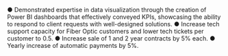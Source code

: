 ●	Demonstrated expertise in data visualization through the creation of Power BI dashboards that effectively conveyed KPIs, showcasing the ability to respond to client requests with well-designed solutions.
●	Increase tech support capacity for Fiber Optic customers and lower tech tickets per customer to 0.5.
●	Increase sale of 1 and 2 year contracts by 5% each.
●	Yearly increase of automatic payments by 5%.

